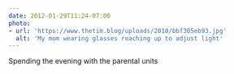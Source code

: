 ```yaml
---
date: 2012-01-29T11:24-07:00
photo:
- url: 'https://www.thetim.blog/uploads/2018/bbf305eb93.jpg'
  alt: 'My mom wearing glasses reaching up to adjust light'
---
```

Spending the evening with the parental units
